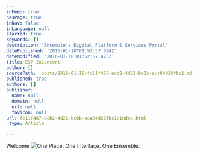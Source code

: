 ```yaml
---
inFeed: true
hasPage: true
inNav: false
inLanguage: null
starred: true
keywords: []
description: "Ensemble's Digital Platform & Services Portal"
datePublished: '2016-01-18T01:52:57.694Z'
dateModified: '2016-01-18T01:52:57.473Z'
title: ESP InConcert
author: []
sourcePath: _posts/2016-01-18-fc11f467-acb2-4d22-bc0b-aca04d26fbc1.md
published: true
authors: []
publisher:
  name: null
  domain: null
  url: null
  favicon: null
url: fc11f467-acb2-4d22-bc0b-aca04d26fbc1/index.html
_type: Article

---
```

Welcome
![One Place. One Interface. One Ensemble.](https://s3-us-west-2.amazonaws.com/the-grid-img/p/41d1cc4da0f6b772b5fe31ffed355278cc951387.png)